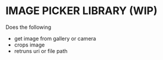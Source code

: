 # IMAGE PICKER LIBRARY (WIP)
Does the following
- get image from gallery or camera
- crops image
- retruns uri or file path